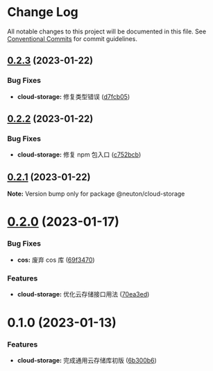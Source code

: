 # Change Log

All notable changes to this project will be documented in this file.
See [Conventional Commits](https://conventionalcommits.org) for commit guidelines.

## [0.2.3](https://gitee.com/ningdongyiliao/neuton-toolkit/compare/@neuton/cloud-storage@0.2.2...@neuton/cloud-storage@0.2.3) (2023-01-22)

### Bug Fixes

- **cloud-storage:** 修复类型错误 ([d7fcb05](https://gitee.com/ningdongyiliao/neuton-toolkit/commits/d7fcb055fd287e7371c59c6d3f95c38e2de5f479))

## [0.2.2](https://gitee.com/ningdongyiliao/neuton-toolkit/compare/@neuton/cloud-storage@0.2.1...@neuton/cloud-storage@0.2.2) (2023-01-22)

### Bug Fixes

- **cloud-storage:** 修复 npm 包入口 ([c752bcb](https://gitee.com/ningdongyiliao/neuton-toolkit/commits/c752bcb710b7d39e6b519cef608eae7c5934833b))

## [0.2.1](https://gitee.com/ningdongyiliao/neuton-toolkit/compare/@neuton/cloud-storage@0.2.0...@neuton/cloud-storage@0.2.1) (2023-01-22)

**Note:** Version bump only for package @neuton/cloud-storage

# [0.2.0](https://gitee.com/ningdongyiliao/neuton-toolkit/compare/@neuton/cloud-storage@0.1.0...@neuton/cloud-storage@0.2.0) (2023-01-17)

### Bug Fixes

- **cos:** 废弃 cos 库 ([69f3470](https://gitee.com/ningdongyiliao/neuton-toolkit/commits/69f3470ee8e7a7123638bc899df2fdb6885ce75d))

### Features

- **cloud-storage:** 优化云存储接口用法 ([70ea3ed](https://gitee.com/ningdongyiliao/neuton-toolkit/commits/70ea3ed05b22c51c5d11cd53093d0b88ae216b19))

# 0.1.0 (2023-01-13)

### Features

- **cloud-storage:** 完成通用云存储库初版 ([6b300b6](https://gitee.com/ningdongyiliao/neuton-toolkit/commits/6b300b686994c27d81f7039eab2282086cf5988a))
